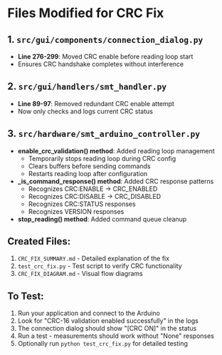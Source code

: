 # Files Modified for CRC Fix

## 1. `src/gui/components/connection_dialog.py`
- **Line 276-299**: Moved CRC enable before reading loop start
- Ensures CRC handshake completes without interference

## 2. `src/gui/handlers/smt_handler.py`
- **Line 89-97**: Removed redundant CRC enable attempt
- Now only checks and logs current CRC status

## 3. `src/hardware/smt_arduino_controller.py`
- **enable_crc_validation() method**: Added reading loop management
  - Temporarily stops reading loop during CRC config
  - Clears buffers before sending commands
  - Restarts reading loop after configuration
- **_is_command_response() method**: Added CRC response patterns
  - Recognizes CRC:ENABLE → CRC_ENABLED
  - Recognizes CRC:DISABLE → CRC_DISABLED
  - Recognizes CRC:STATUS responses
  - Recognizes VERSION responses
- **stop_reading() method**: Added command queue cleanup

## Created Files:
1. `CRC_FIX_SUMMARY.md` - Detailed explanation of the fix
2. `test_crc_fix.py` - Test script to verify CRC functionality
3. `CRC_FIX_DIAGRAM.md` - Visual flow diagrams

## To Test:
1. Run your application and connect to the Arduino
2. Look for "CRC-16 validation enabled successfully" in the logs
3. The connection dialog should show "[CRC ON]" in the status
4. Run a test - measurements should work without "None" responses
5. Optionally run `python test_crc_fix.py` for detailed testing
